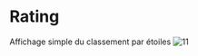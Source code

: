 # Rating
Affichage simple du classement par étoiles
![11](https://user-images.githubusercontent.com/61566287/173358594-204e26a0-59e3-4f21-a38d-5dfe442112fe.PNG)
